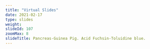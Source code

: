 ```yaml
---
title: "Virtual Slides"
date: 2021-02-17
type: slides
weight:
slideId: 107
zoomMax: 8
slideTitle: Pancreas-Guinea Pig. Acid Fuchsin-Toluidine blue.
---
```

